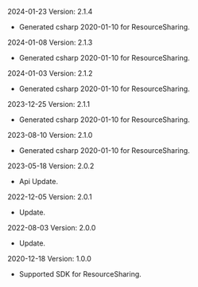 2024-01-23 Version: 2.1.4
- Generated csharp 2020-01-10 for ResourceSharing.

2024-01-08 Version: 2.1.3
- Generated csharp 2020-01-10 for ResourceSharing.

2024-01-03 Version: 2.1.2
- Generated csharp 2020-01-10 for ResourceSharing.

2023-12-25 Version: 2.1.1
- Generated csharp 2020-01-10 for ResourceSharing.

2023-08-10 Version: 2.1.0
- Generated csharp 2020-01-10 for ResourceSharing.

2023-05-18 Version: 2.0.2
- Api Update.

2022-12-05 Version: 2.0.1
- Update.

2022-08-03 Version: 2.0.0
- Update.

2020-12-18 Version: 1.0.0
- Supported SDK for ResourceSharing.

